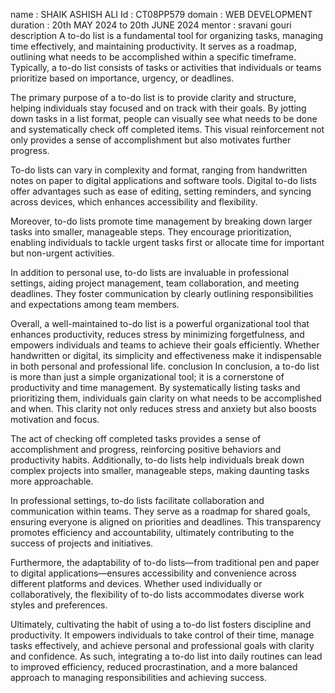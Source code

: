 name : SHAIK ASHISH ALI
Id : CT08PP579
domain : WEB DEVELOPMENT
duration : 20th MAY 2024 to 20th JUNE 2024
mentor : sravani gouri
description 
A to-do list is a fundamental tool for organizing tasks, managing time effectively, and maintaining productivity. It serves as a roadmap, outlining what needs to be accomplished within a specific timeframe. Typically, a to-do list consists of tasks or activities that individuals or teams prioritize based on importance, urgency, or deadlines.

The primary purpose of a to-do list is to provide clarity and structure, helping individuals stay focused and on track with their goals. By jotting down tasks in a list format, people can visually see what needs to be done and systematically check off completed items. This visual reinforcement not only provides a sense of accomplishment but also motivates further progress.

To-do lists can vary in complexity and format, ranging from handwritten notes on paper to digital applications and software tools. Digital to-do lists offer advantages such as ease of editing, setting reminders, and syncing across devices, which enhances accessibility and flexibility.

Moreover, to-do lists promote time management by breaking down larger tasks into smaller, manageable steps. They encourage prioritization, enabling individuals to tackle urgent tasks first or allocate time for important but non-urgent activities.

In addition to personal use, to-do lists are invaluable in professional settings, aiding project management, team collaboration, and meeting deadlines. They foster communication by clearly outlining responsibilities and expectations among team members.

Overall, a well-maintained to-do list is a powerful organizational tool that enhances productivity, reduces stress by minimizing forgetfulness, and empowers individuals and teams to achieve their goals efficiently. Whether handwritten or digital, its simplicity and effectiveness make it indispensable in both personal and professional life.
conclusion
In conclusion, a to-do list is more than just a simple organizational tool; it is a cornerstone of productivity and time management. By systematically listing tasks and prioritizing them, individuals gain clarity on what needs to be accomplished and when. This clarity not only reduces stress and anxiety but also boosts motivation and focus.

The act of checking off completed tasks provides a sense of accomplishment and progress, reinforcing positive behaviors and productivity habits. Additionally, to-do lists help individuals break down complex projects into smaller, manageable steps, making daunting tasks more approachable.

In professional settings, to-do lists facilitate collaboration and communication within teams. They serve as a roadmap for shared goals, ensuring everyone is aligned on priorities and deadlines. This transparency promotes efficiency and accountability, ultimately contributing to the success of projects and initiatives.

Furthermore, the adaptability of to-do lists—from traditional pen and paper to digital applications—ensures accessibility and convenience across different platforms and devices. Whether used individually or collaboratively, the flexibility of to-do lists accommodates diverse work styles and preferences.

Ultimately, cultivating the habit of using a to-do list fosters discipline and productivity. It empowers individuals to take control of their time, manage tasks effectively, and achieve personal and professional goals with clarity and confidence. As such, integrating a to-do list into daily routines can lead to improved efficiency, reduced procrastination, and a more balanced approach to managing responsibilities and achieving success.
